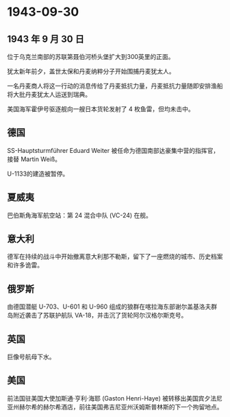 # 1943-09-30

## 1943 年 9 月 30 日

位于乌克兰南部的苏联第聂伯河桥头堡扩大到300英里的正面。

犹太新年前夕，盖世太保和丹麦纳粹分子开始围捕丹麦犹太人。

一名丹麦商人将这一行动的消息传给了丹麦抵抗力量，丹麦抵抗力量随即安排渔船将大批丹麦犹太人运送到瑞典。

美国海军霍伊号驱逐舰向一艘日本货轮发射了 4 枚鱼雷，但均未击中。

## 德国

SS-Hauptsturmführer Eduard Weiter
被任命为德国南部达豪集中营的指挥官，接替 Martin Weiß。

U-1133的建造被暂停。

## 夏威夷

巴伯斯角海军航空站：第 24 混合中队 (VC-24) 在舰。

## 意大利

德军在持续的战斗中开始撤离意大利那不勒斯，留下了一座燃烧的城市、历史档案和许多诡雷。

## 俄罗斯

由德国潜艇 U-703、U-601 和 U-960
组成的狼群在喀拉海东部谢尔盖基洛夫群岛附近袭击了苏联护航队
VA-18，并击沉了货轮阿尔汉格尔斯克号。

## 英国

巨像号航母下水。

## 美国

前法国驻美国大使加斯通·亨利·海耶 (Gaston Henri-Haye)
被转移出美国宾夕法尼亚州赫尔希的赫尔希酒店，前往美国弗吉尼亚州沃姆斯普林斯的下一个拘留地点。



